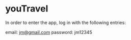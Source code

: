 # youTravel

In order to enter the app, log in with the following entries:

email: jm@gmail.com
password: jm12345
